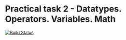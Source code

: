 # Practical task 2 - Datatypes. Operators. Variables. Math

[![Build Status](https://travis-ci.com/itmo-java-basics-2020/task-2-datatypes-and-operators-<you-github>.svg?branch=master)](https://travis-ci.com/itmo-java-basics-2020/task-2-datatypes-and-operators-<you-github>)
